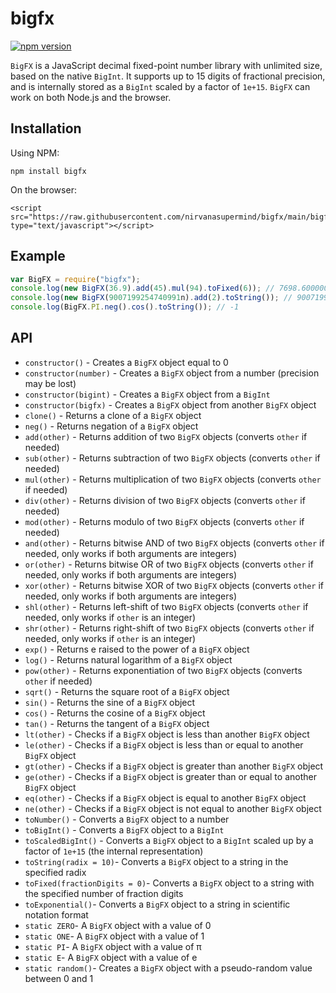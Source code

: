 # bigfx
[![npm version](https://badge.fury.io/js/bigfx)](https://badge.fury.io/js/bigfx)

`BigFX` is a JavaScript decimal fixed-point number library with unlimited size, based on the native `BigInt`. It supports up to 15 digits of fractional precision, and is internally stored as a `BigInt` scaled by a factor of `1e+15`. `BigFX` can work on both Node.js and the browser.

## Installation
Using NPM:
```
npm install bigfx
```

On the browser:
```
<script src="https://raw.githubusercontent.com/nirvanasupermind/bigfx/main/bigfx.min.js" type="text/javascript"></script>
```

## Example
```javascript
var BigFX = require("bigfx");
console.log(new BigFX(36.9).add(45).mul(94).toFixed(6)); // 7698.600000
console.log(new BigFX(9007199254740991n).add(2).toString()); // 9007199254740993
console.log(BigFX.PI.neg().cos().toString()); // -1
```

## API
* `constructor()` - Creates a `BigFX` object equal to 0
* `constructor(number)` - Creates a `BigFX` object from a number (precision may be lost)
* `constructor(bigint)` - Creates a `BigFX` object from a `BigInt`
* `constructor(bigfx)` - Creates a `BigFX` object from another `BigFX` object
* `clone()` - Returns a clone of a `BigFX` object
* `neg()` - Returns negation of a `BigFX` object
* `add(other)` - Returns addition of two `BigFX` objects (converts `other` if needed)
* `sub(other)` - Returns subtraction of two `BigFX` objects (converts `other` if needed)
* `mul(other)` - Returns multiplication of two `BigFX` objects (converts `other` if needed)
* `div(other)` - Returns division of two `BigFX` objects (converts `other` if needed)
* `mod(other)` - Returns modulo of two `BigFX` objects (converts `other` if needed)
* `and(other)` - Returns bitwise AND of two `BigFX` objects (converts `other` if needed, only works if both arguments are integers)
* `or(other)` - Returns bitwise OR of two `BigFX` objects (converts `other` if needed, only works if both arguments are integers)
* `xor(other)` - Returns bitwise XOR of two `BigFX` objects (converts `other` if needed, only works if both arguments are integers)
* `shl(other)` - Returns left-shift of two `BigFX` objects (converts `other` if needed, only works if `other` is an integer)
* `shr(other)` - Returns right-shift of two `BigFX` objects (converts `other` if needed, only works if `other` is an integer)
* `exp()` - Returns e raised to the power of a `BigFX` object
* `log()` - Returns natural logarithm of a `BigFX` object
* `pow(other)` - Returns exponentiation of two `BigFX` objects (converts `other` if needed)
* `sqrt()` - Returns the square root of a `BigFX` object
* `sin()` - Returns the sine of a `BigFX` object
* `cos()` - Returns the cosine of a `BigFX` object
* `tan()` - Returns the tangent of a `BigFX` object
* `lt(other)` - Checks if a `BigFX` object is less than another `BigFX` object
* `le(other)` - Checks if a `BigFX` object is less than or equal to another `BigFX` object
* `gt(other)` - Checks if a `BigFX` object is greater than another `BigFX` object
* `ge(other)` - Checks if a `BigFX` object is greater than or equal to another `BigFX` object
* `eq(other)` - Checks if a `BigFX` object is equal to another `BigFX` object
* `ne(other)` - Checks if a `BigFX` object is not equal to another `BigFX` object
* `toNumber()` - Converts a `BigFX` object to a number
* `toBigInt()` - Converts a `BigFX` object to a `BigInt`
* `toScaledBigInt()` - Converts a `BigFX` object to a `BigInt` scaled up by a factor of `1e+15` (the internal representation)
* `toString(radix = 10)`- Converts a `BigFX` object to a string in the specified radix
* `toFixed(fractionDigits = 0)`- Converts a `BigFX` object to a string with the specified number of fraction digits
* `toExponential()`- Converts a `BigFX` object to a string in scientific notation format
* `static ZERO`- A `BigFX` object with a value of 0
* `static ONE`- A `BigFX` object with a value of 1
* `static PI`- A `BigFX` object with a value of π
* `static E`- A `BigFX` object with a value of e
* `static random()`- Creates a `BigFX` object with a pseudo-random value between 0 and 1